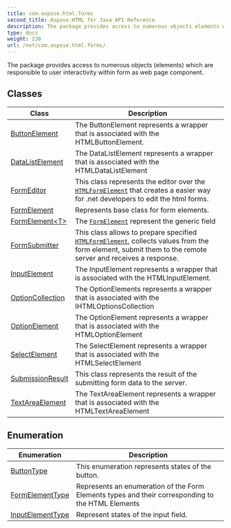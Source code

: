 ```yaml
---
title: com.aspose.html.forms
second_title: Aspose.HTML for Java API Reference
description: The package provides access to numerous objects elements which are responsible to user interactivity within form as web page component
type: docs
weight: 230
url: /net/com.aspose.html.forms/
---
```

The package provides access to numerous objects (elements) which are responsible to user interactivity within form as web page component.

## Classes

| Class | Description |
| --- | --- |
| [ButtonElement](./buttonelement/) | The ButtonElement represents a wrapper that is associated with the HTMLButtonElement. |
| [DataListElement](./datalistelement/) | The DataListElement represents a wrapper that is associated with the HTMLDataListElement |
| [FormEditor](./formeditor/) | This class represents the editor over the [`HTMLFormElement`](../com.aspose.html/htmlformelement/) that creates a easier way for .net developers to edit the html forms. |
| [FormElement](./formelement/) | Represents base class for form elements. |
| [FormElement&lt;T&gt;](./formelement-1/) | The [`FormElement`](../com.aspose.html.forms/formelement/) represent the generic field |
| [FormSubmitter](./formsubmitter/) | This class allows to prepare specified [`HTMLFormElement`](../com.aspose.html/htmlformelement/), collects values from the form element, submit them to the remote server and receives a response. |
| [InputElement](./inputelement/) | The InputElement represents a wrapper that is associated with the HTMLInputElement. |
| [OptionCollection](./optioncollection/) | The OptionElements represents a wrapper that is associated with the IHTMLOptionsCollection |
| [OptionElement](./optionelement/) | The OptionElement represents a wrapper that is associated with the HTMLOptionElement |
| [SelectElement](./selectelement/) | The SelectElement represents a wrapper that is associated with the HTMLSelectElement |
| [SubmissionResult](./submissionresult/) | This class represents the result of the submitting form data to the server. |
| [TextAreaElement](./textareaelement/) | The TextAreaElement represents a wrapper that is associated with the HTMLTextAreaElement |
## Enumeration

| Enumeration | Description |
| --- | --- |
| [ButtonType](./buttontype/) | This enumeration represents states of the button. |
| [FormElementType](./formelementtype/) | Represents an enumeration of the Form Elements types and their corresponding to the HTML Elements |
| [InputElementType](./inputelementtype/) | Represent states of the input field. |
